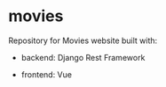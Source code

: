 # movies


Repository for Movies website built with: 

- backend: Django Rest Framework

- frontend: Vue
